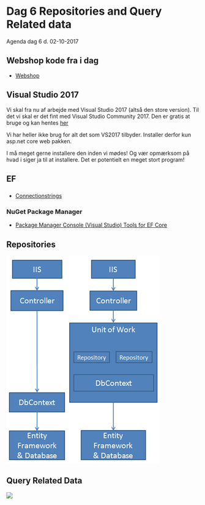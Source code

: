# Dag 6 Repositories and Query Related data
Agenda dag 6 d. 02-10-2017

## Webshop kode fra i dag
* [Webshop](https://github.com/ElectiveAspNet/webshop)

## Visual Studio 2017
Vi skal fra nu af arbejde med Visual Studio 2017 (altså den store version).
Til det vi skal er det fint med Visual Studio Community 2017. Den er gratis at bruge og kan hentes [her](https://www.visualstudio.com/downloads/)    

Vi har heller ikke brug for alt det som VS2017 tilbyder. Installer derfor kun asp.net core web pakken.

I må meget gerne installere den inden vi mødes! Og vær opmærksom på hvad i siger ja til at installere. Det er potentielt en meget stort program!  

## EF
### 
* [Connectionstrings](https://docs.microsoft.com/en-us/ef/core/miscellaneous/connection-strings)
### NuGet Package Manager
* [Package Manager Console (Visual Studio) Tools for EF Core](https://docs.microsoft.com/da-dk/ef/core/miscellaneous/cli/powershell)

## Repositories
<img src="https://github.com/keacore/07_RepositoriesViewModels/blob/master/Materials/img/Repository.png" width="400px" />


## Query Related Data
<img src="https://github.com/keacore/04_Entity_Framework/blob/master/Materials/data-model-diagram.png" width="600px" />



